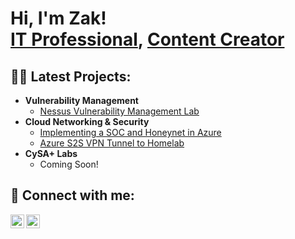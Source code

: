<h1>Hi, I'm Zak! <br/><a href="https://www.linkedin.com/in/zakjaeb/">IT Professional</a>, <a href="https://www.youtube.com/ZakJaeb">Content Creator</a>

<h2>👨‍💻 Latest Projects:</h2>

- <b>Vulnerability Management</b>
  - [Nessus Vulnerability Management Lab](https://github.com/ZakJaeb/Nessus-Vuln-Manage)
- <b>Cloud Networking & Security</b>
  - [Implementing a SOC and Honeynet in Azure](https://github.com/ZakJaeb/SOC-Honeynet-Azure)
  - [Azure S2S VPN Tunnel to Homelab](https://github.com/ZakJaeb/Azure-S2S-Lab)
- <b>CySA+ Labs</b>
  - Coming Soon!

<h2> 🤳 Connect with me:</h2>

[<img align="left" alt="ZakJaeb | YouTube" width="22px" src="https://cdn.jsdelivr.net/npm/simple-icons@v3/icons/youtube.svg" />][youtube]
[<img align="left" alt="ZakJaeb | LinkedIn" width="22px" src="https://cdn.jsdelivr.net/npm/simple-icons@v3/icons/linkedin.svg" />][linkedin]

[youtube]: https://www.youtube.com/c/zakjaeb
[linkedin]: https://linkedin.com/in/zakjaeb
